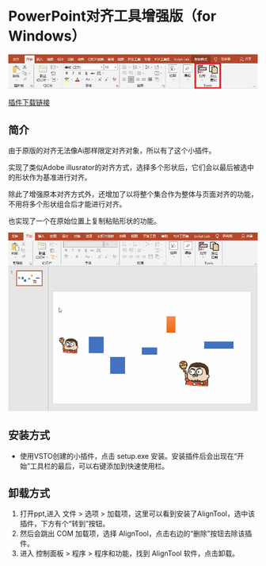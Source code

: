 # PowerPoint对齐工具增强版（for Windows）

![overview](./Resources/shotcut.jpg)

[插件下载链接](https://github.com/Juzhan/AlignTool/releases/tag/PowerPoint)

## 简介
<!-- ![detial](./Resources/shotcut_detial.jpg) -->

由于原版的对齐无法像Ai那样限定对齐对象，所以有了这个小插件。

实现了类似Adobe illusrator的对齐方式，选择多个形状后，它们会以最后被选中的形状作为基准进行对齐。


除此了增强原本对齐方式外，还增加了以将整个集合作为整体与页面对齐的功能，不用将多个形状组合后才能进行对齐。

也实现了一个在原始位置上复制粘贴形状的功能。

![detial](./Resources/show.gif)

## 安装方式

* 使用VSTO创建的小插件，点击 setup.exe 安装。安装插件后会出现在“开始”工具栏的最后，可以右键添加到快速使用栏。

## 卸载方式

1. 打开ppt,进入 文件 > 选项 > 加载项，这里可以看到安装了AlignTool，选中该插件，下方有个“转到”按钮。
2. 然后会跳出 COM 加载项，选择 AlignTool，点击右边的“删除”按钮去除该插件。
3. 进入 控制面板 > 程序 > 程序和功能，找到 AlignTool 软件，点击卸载。
